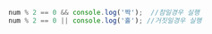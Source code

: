 ```javascript
num % 2 == 0 && console.log('짝');  //참일경우 실행
num % 2 == 0 || console.log('홀'); //거짓일경우 실행
```
